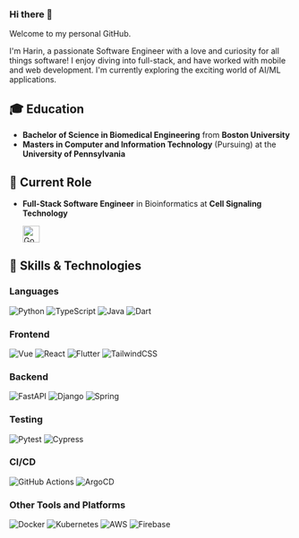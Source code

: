 ### Hi there 👋

Welcome to my personal GitHub.

I'm Harin, a passionate Software Engineer with a love and curiosity for all things software! I enjoy diving into full-stack, and have worked with mobile and web development. I'm currently exploring the exciting world of AI/ML applications.

## 🎓 Education

- **Bachelor of Science in Biomedical Engineering** from **Boston University**
- **Masters in Computer and Information Technology** (Pursuing) at the **University of Pennsylvania**

## 🌱 Current Role

- **Full-Stack Software Engineer** in Bioinformatics at **Cell Signaling Technology**

  <a href="https://github.com/harinlee0803" target="_blank">
    <img src="https://img.shields.io/badge/-Go_to_my_Work_GitHub-black?style=for-the-badge&logo=github&logoColor=white" alt="Go to My Work GitHub" style="height: 30px;"/>
  </a>

## 🚀 Skills & Technologies

### Languages
![Python](https://img.shields.io/badge/-Python-3776AB?style=flat&logo=python&logoColor=FFFFFF)
![TypeScript](https://img.shields.io/badge/-TypeScript-3178C6?style=flat&logo=typescript&logoColor=FFFFFF)
![Java](https://img.shields.io/badge/-Java-007396?style=flat&logo=java&logoColor=FFFFFF)
![Dart](https://img.shields.io/badge/-Dart-00B6AB?style=flat&logo=dart&logoColor=FFFFFF)

### Frontend
![Vue](https://img.shields.io/badge/-Vue.js-4FC08D?style=flat&logo=vue.js&logoColor=FFFFFF)
![React](https://img.shields.io/badge/-React-61DAFB?style=flat&logo=react&logoColor=000)
![Flutter](https://img.shields.io/badge/-Flutter-02569B?style=flat&logo=flutter&logoColor=FFFFFF)
![TailwindCSS](https://img.shields.io/badge/-Tailwind%20CSS-38B2AC?style=flat&logo=tailwindcss&logoColor=FFFFFF)

### Backend
![FastAPI](https://img.shields.io/badge/-FastAPI-009688?style=flat&logo=fastapi&logoColor=FFFFFF)
![Django](https://img.shields.io/badge/-Django-092E20?style=flat&logo=django&logoColor=FFFFFF)
![Spring](https://img.shields.io/badge/-Spring-6DB33F?style=flat&logo=spring&logoColor=FFFFFF)

### Testing
![Pytest](https://img.shields.io/badge/-Pytest-0A0A0A?style=flat&logo=pytest&logoColor=FFFFFF)
![Cypress](https://img.shields.io/badge/-Cypress-17202C?style=flat&logo=cypress&logoColor=FFFFFF)

### CI/CD
![GitHub Actions](https://img.shields.io/badge/-GitHub%20Actions-2088FF?style=flat&logo=github-actions&logoColor=FFFFFF)
![ArgoCD](https://img.shields.io/badge/-ArgoCD-4B6C6F?style=flat&logo=argo&logoColor=FFFFFF)

### Other Tools and Platforms
![Docker](https://img.shields.io/badge/-Docker-2496ED?style=flat&logo=docker&logoColor=FFFFFF)
![Kubernetes](https://img.shields.io/badge/-Kubernetes-326CE5?style=flat&logo=kubernetes&logoColor=FFFFFF)
![AWS](https://img.shields.io/badge/-AWS-232F3E?style=flat&logo=amazon-aws&logoColor=FFFFFF)
![Firebase](https://img.shields.io/badge/-Firebase-FFCA28?style=flat&logo=firebase&logoColor=000000)
